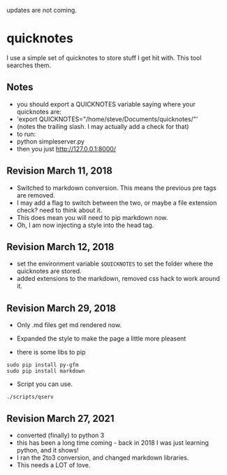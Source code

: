 updates are not coming.

# quicknotes
I use a simple set of quicknotes to store stuff I get hit with. This tool searches them.

## Notes
* you should export a QUICKNOTES variable saying where your quicknotes are:
* 'export QUICKNOTES="/home/steve/Documents/quicknotes/"'
* (notes the trailing slash.  I may actually add a check for that)
* to run:
* python simpleserver.py
* then you just http://127.0.0.1:8000/  

## Revision March 11, 2018
* Switched to markdown conversion. This means the previous pre tags are removed.
* I may add a flag to switch between the two, or maybe a file extension check? need to think about it.
* This does mean you will need to pip markdown now.
* Oh, I am now injecting a style into the head tag.

## Revision March 12, 2018
* set the environment variable `$QUICKNOTES` to set the folder where the quicknotes are stored.
* added extensions to the markdown, removed css hack to work around it.

## Revision March 29, 2018
* Only .md files get md rendered now.
* Expanded the style to make the page a little more pleasent

* there is some libs to pip
```
sudo pip install py-gfm
sudo pip install markdown
```

* Script you can use.
```
./scripts/qserv
```

## Revision March 27, 2021
* converted (finally) to python 3
* this has been a long time coming - back in 2018 I was just learning python, and it shows! 
* I ran the 2to3 conversion, and changed markdown libraries. 
* This needs a LOT of love.

